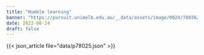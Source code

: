 ```yaml
---
title: "Humble learning"
banner: "https://pursuit.unimelb.edu.au/__data/assets/image/0024/78036/Humble-learning_66ec11f1-18c0-43a7-9b26-6d8394c5cbee.jpg"
date: 2022-08-24
draft: false
---
```


{{< json_article file="data/p78025.json" >}}
